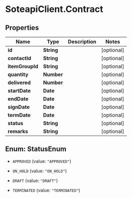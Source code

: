 # SoteapiClient.Contract

## Properties
Name | Type | Description | Notes
------------ | ------------- | ------------- | -------------
**id** | **String** |  | [optional] 
**contactId** | **String** |  | [optional] 
**itemGroupId** | **String** |  | [optional] 
**quantity** | **Number** |  | [optional] 
**delivered** | **Number** |  | [optional] 
**startDate** | **Date** |  | [optional] 
**endDate** | **Date** |  | [optional] 
**signDate** | **Date** |  | [optional] 
**termDate** | **Date** |  | [optional] 
**status** | **String** |  | [optional] 
**remarks** | **String** |  | [optional] 


<a name="StatusEnum"></a>
## Enum: StatusEnum


* `APPROVED` (value: `"APPROVED"`)

* `ON_HOLD` (value: `"ON_HOLD"`)

* `DRAFT` (value: `"DRAFT"`)

* `TERMINATED` (value: `"TERMINATED"`)





